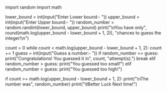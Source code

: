 import random
import math

lower_bound = int(input("Enter Lower bound:- "))
upper_bound = int(input("Enter Upper bound:- "))
random_number = random.randint(lower_bound, upper_bound)
print("\nYou have only", round(math.log(upper_bound - lower_bound + 1, 2)), "chances to guess the integer!\n")

count = 0
while count < math.log(upper_bound - lower_bound + 1, 2):
    count += 1
    guess = int(input("Guess a number:- "))
    if random_number == guess:
        print("Congratulations! You guessed it in", count, "attempt(s).")
        break
    elif random_number > guess:
        print("You guessed too small!")
    elif random_number < guess:
        print("You guessed too high!")

if count >= math.log(upper_bound - lower_bound + 1, 2):
    print("\nThe number was", random_number)
    print("\tBetter Luck Next time!")
